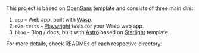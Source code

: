 # <Untitled Pricess Caroline Project>

This project is based on [OpenSaas](https://opensaas.sh) template and consists of three main dirs:
1. `app` - Web app, built with [Wasp](https://wasp.sh).
2. `e2e-tests` - [Playwright](https://playwright.dev/) tests for your Wasp web app.
3. `blog` - Blog / docs, built with [Astro](https://docs.astro.build) based on [Starlight](https://starlight.astro.build/) template.

For more details, check READMEs of each respective directory!
